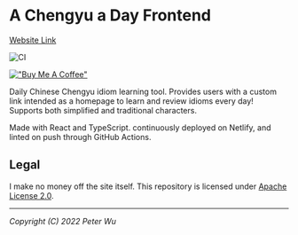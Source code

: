 # A Chengyu a Day Frontend

[Website Link](https://www.achengyuaday.com)

![CI](https://github.com/ptwu/acad-fe/workflows/CI/badge.svg)

[!["Buy Me A Coffee"](https://www.buymeacoffee.com/assets/img/custom_images/orange_img.png)](https://www.buymeacoffee.com/peterwu)

Daily Chinese Chengyu idiom learning tool. Provides users with a custom link
intended as a homepage to learn and review idioms every day! Supports both
simplified and traditional characters.

Made with React and TypeScript. continuously deployed on Netlify, and linted
on push through GitHub Actions.

## Legal

I make no money off the site itself. This repository is licensed under [Apache
License 2.0](https://github.com/ptwu/acad-fe/blob/main/LICENSE).

---

_Copyright (C) 2022 Peter Wu_
